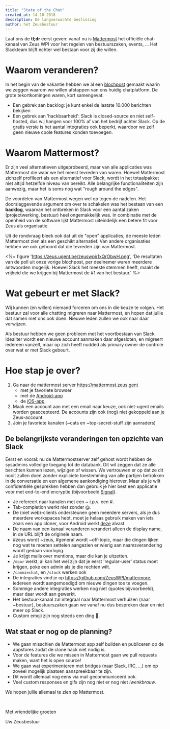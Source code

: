 ```yaml
---
title: "State of the Chat"
created_at: 14-10-2018
description: De langverwachte beslissing
author: het Zeusbestuur
---
```


Laat ons de **tl;dr** eerst geven: vanaf nu is [Mattermost](https://mattermost.zeus.gent) het officiële chat-kanaal van Zeus WPI voor het regelen van bestuurszaken, events, ... Het Slackteam blijft echter wel bestaan voor zij die willen.

# Waarom veranderen?

In het begin van de vakantie hebben we al een [blochpost](/bloch/18-19/chat/) gemaakt waarin we zeggen waarom we willen afstappen van ons huidig chatplatform. De grote tekortkomingen waren, kort samengevat:

- Een gebrek aan backlog: je kunt enkel de laatste 10.000 berichten bekijken
- Een gebrek aan 'hackbaarheid': Slack is closed-source en niet self-hosted, dus wij hangen voor 100% af van het bedrijf achter Slack. Op de gratis versie is het aantal integraties ook beperkt, waardoor we zelf geen nieuwe coole features konden toevoegen.

# Waarom Mattermost?


Er zijn veel alternatieven uitgeprobeerd, maar van alle applicaties was Mattermost die waar we het meest tevreden van waren.
Hoewel Mattermost zichzelf profileert als een alternatief voor Slack, wordt in het totaalpakket niet altijd hetzelfde niveau van bereikt. 
Alle belangrijke functionaliteiten zijn aanwezig, maar het is soms nog wat "rough around the edges".

De voordelen van Mattermost wegen wel op tegen de nadelen. Het doorslaggevende argument om over te schakelen was het bestaan van een **backlog**, waarvan het ontbreken in Slack voor een aantal zaken (projectwerking, bestuur) heel ongemakkelijk was.
In combinatie met de openheid van de software lijkt Mattermost uiteindelijk een betere fit voor Zeus als organisatie.

Uit de rondvraag bleek ook dat uit de "open" applicaties, de meeste leden Mattermost zien als een geschikt alternatief. Van andere organisaties hebben we ook gehoord dat die tevreden zijn van Mattermost.

<%= figure 'https://zeus.ugent.be/zeuswpi/1xQrObwH.png', 'De resultaten van de poll uit onze vorige blochpost, per deelnemer waren meerdere antwoorden mogelijk. Hoewel Slack het meeste stemmen heeft, maakt de vrijheid die we krijgen bij Mattermost de #1 van het bestuur.' %>

# Wat gebeurt er met Slack?

Wij kunnen (en willen) niemand forceren om ons in die keuze te volgen. Het bestuur zal voor alle chatting migreren naar Mattermost, en hopen dat jullie dat samen met ons ook doen. Nieuwe leden zullen we ook naar daar verwijzen.

Als bestuur hebben we geen probleem met het voortbestaan van Slack. Idealiter wordt een nieuwe account aanmaken daar afgesloten, en migreert iedereen vanzelf, maar op zich heeft nudded als primary owner de controle over wat er met Slack gebeurt.

# Hoe stap je over?

1. Ga naar de mattermost server <https://mattermost.zeus.gent>
    - met je favoriete browser
    - met de [Android-app](https://play.google.com/store/apps/details?id=com.mattermost.rn)
    - de [iOS-app](https://itunes.apple.com/us/app/mattermost/id1257222717?mt=8).
2. Maak een account aan met een email naar keuze, ook niet-ugent emails worden geaccepteerd. De accounts zijn ook (nog) niet gekoppeld aan je Zeus-account.
3. Join je favoriete kanalen (~cats en ~top-secret-stuff zijn aanraders)

## De belangrijkste veranderingen ten opzichte van Slack

Eerst en vooral: nu de Mattermostserver zelf gehost wordt hebben de sysadmins volledige toegang tot de databank. Dit wil zeggen dat ze alle berichten kunnen lezen, wijzigen of wissen. We vertrouwen er op dat ze dit nooit zullen doen zonder expliciete toestemming van alle partijen betrokken in de conversatie en een algemene aankondiging hierover. Maar als je wilt confidentiële gesprekken hebben dan gebruik je hier best een applicatie voor met end-to-end encryptie (bijvoorbeeld [Signal](https://www.signal.org/)).

- Je refereert naar kanalen met een ~ i.p.v. een #.
- Tab-completion werkt niet zonder @.
- De (niet web)-clients ondersteunen geen meerdere servers, als je dus meerdere workspaces hebt, moet je helaas gebruik maken van iets zoals een app cloner, voor Android werkt [deze](https://play.google.com/store/apps/details?id=com.applisto.appcloner&hl=en) alvast.
- De naam van een kanaal veranderen verandert alleen de display name, in de URL blijft de originele naam.
- \#zeus wordt ~zeus, \#general wordt ~off-topic, maar die dingen lijken nog wat te moeten settelen aangezien er wierig aan naamsverandering wordt gedaan voorlopig.
- Je krijgt mails over mentions, maar die kan je uitzetten.
- `/door` werkt, al kan het wel zijn dat je eerst 'regular-user' status moet krijgen, poke een admin als je die rechten wilt.
- `/cammiechat`, en `/stock` werken ook
- De integraties vind je op <https://github.com/ZeusWPI/mattermore>, iedereen wordt aangemoedigd om nieuwe dingen toe te voegen.
- Sommige andere integraties werken nog niet (quotes bijvoorbeeld), maar daar wordt aan gewerkt.
- Het bestuur-kanaal zal integraal naar Mattermost verhuizen (naar ~bestuur), bestuurszaken gaan we vanaf nu dus bespreken daar en niet meer op Slack.
- Custom emoji zijn nog steeds een ding 🎉.

## Wat staat er nog op de planning?

- We gaan misschien de Mattermost app zelf builden en publiceren op de appstores zodat de clone hack niet nodig is.
- Voor de features die we missen in Mattermost gaan we pull requests maken, want het is open source!
- We gaan wat experimenteren met bridges (naar Slack, IRC, ...) om op zoveel mogelijk plaatsen aanspreekbaar te zijn.
- Dit wordt allemaal nog eens via mail gecommuniceerd ook.
- Veel custom responses en gifs zijn nog niet er nog niet _!wenkbrauw_.

We hopen jullie allemaal te zien op Mattermost.

<br/>

Met vriendelijke groeten

Uw Zeusbestuur
